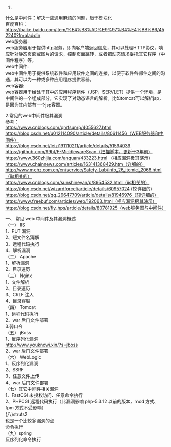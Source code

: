 1.  
什么是中间件：解决一些通用麻烦的问题，趋于模块化  
百度百科：https://baike.baidu.com/item/%E4%B8%AD%E9%97%B4%E4%BB%B6/452240?fr=aladdin  
web服务器:  
web服务器用于提供http服务，即向客户端返回信息，其可以处理HTTP协议，响应针对静态页面或图片的请求，控制页面跳转，或者把动态请求委托其它程序（中间件程序）等。  
web中间件:  
web中间件用于提供系统软件和应用软件之间的连接，以便于软件各部件之间的沟通，其可以为一种或多种应用程序提供容器。  
web容器:  
web容器用于给处于其中的应用程序组件（JSP，SERVLET）提供一个环境，是中间件的一个组成部分，它实现了对动态语言的解析。比如tomcat可以解析jsp，是因为其内部有一个jsp容器。  
  
  
  
2.常见的web中间件极其漏洞  
参考：  
https://www.cnblogs.com/qmfsun/p/4055627.html  
https://blog.csdn.net/u012114090/article/details/80611456（WEB服务器和中间件）  
https://blog.csdn.net/leizi191110211/article/details/51594039  
https://github.com/99bt/F-MiddlewareScan（扫描脚本，更新于3年前）  
https://www.360zhijia.com/anquan/433223.html  （相应漏洞极其演示）  
https://www.chainnews.com/articles/163141368429.htm（详细的）  
http://www.mchz.com.cn/cn/service/Safety-Lab/info_26_itemid_2068.html（iis相关的）  
https://www.cnblogs.com/sunshineyan/p/8954532.html（iis相关的）  
https://blog.csdn.net/wizardforcel/article/details/60957024 (较详细的)  
https://blog.csdn.net/qq_29647709/article/details/81946976（较详细的）  
https://www.freebuf.com/articles/web/192063.html（相应漏洞极其演示）  
https://blog.csdn.net/fly_hps/article/details/80781925（web服务器与中间件）  
  
  
一、 常见 web 中间件及其漏洞概述  
（一） IIS  
1、PUT 漏洞  
2、短文件名猜解  
3、远程代码执行  
4、解析漏洞  
（二） Apache  
1、解析漏洞  
2、目录遍历  
（三） Nginx  
1、文件解析  
2、目录遍历  
3、CRLF 注入  
4、目录穿越  
（四） Tomcat  
1、远程代码执行  
2、war 后门文件部署  
3.弱口令  
（五） jBoss  
1、反序列化漏洞  
http://www.youknowi.xin/?s=jboss  
2、war 后门文件部署  
（六） WebLogic  
1、反序列化漏洞  
2、SSRF  
3、任意文件上传  
4、war 后门文件部署  
（七）其它中间件相关漏洞  
1、FastCGI 未授权访问、任意命令执行  
2、PHPCGI 远程代码执行（此漏洞影响 php-5.3.12 以前的版本，mod 方式、fpm 方式不受影响）  
(八)struts2  
也是一个比较多漏洞的点  
命令执行  
（九）spring  
反序列化命令执行  
  
